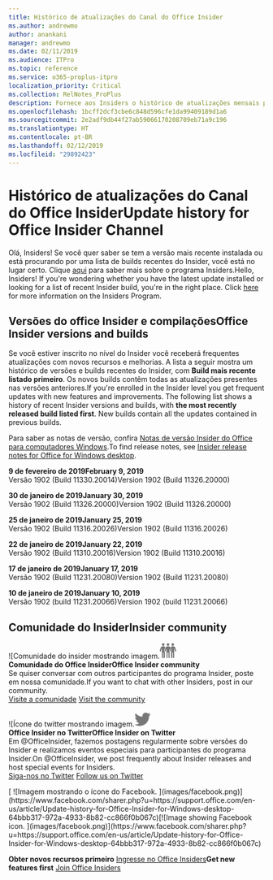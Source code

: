```yaml
---
title: Histórico de atualizações do Canal do Office Insider
ms.author: andrewmo
author: anankani
manager: andrewmo
ms.date: 02/11/2019
ms.audience: ITPro
ms.topic: reference
ms.service: o365-proplus-itpro
localization_priority: Critical
ms.collection: RelNotes_ProPlus
description: Fornece aos Insiders o histórico de atualizações mensais para os lançamentos do Canal Mensal Insider – Modo Rápido para a área de trabalho do Windows
ms.openlocfilehash: 1bcff2dcf3cbe6c848d596cfe1da99409189d1a6
ms.sourcegitcommit: 2e2adf9db44f27ab59066170208709eb71a9c196
ms.translationtype: HT
ms.contentlocale: pt-BR
ms.lasthandoff: 02/12/2019
ms.locfileid: "29892423"
---
```

# <a name="update-history-for-office-insider-channel"></a><span data-ttu-id="d1443-103">Histórico de atualizações do Canal do Office Insider</span><span class="sxs-lookup"><span data-stu-id="d1443-103">Update history for Office Insider Channel</span></span>

<span data-ttu-id="d1443-p101">Olá, Insiders! Se você quer saber se tem a versão mais recente instalada ou está procurando por uma lista de builds recentes do Insider, você está no lugar certo.                                                                  Clique [aqui](https://insider.office.com/) para saber mais sobre o programa Insiders.</span><span class="sxs-lookup"><span data-stu-id="d1443-p101">Hello, Insiders! If you're wondering whether you have the latest update installed or looking for a list of recent Insider build, you're in the right place. Click [here](https://insider.office.com/) for more information on the Insiders Program.</span></span>

## <a name="office-insider-versions-and-builds"></a><span data-ttu-id="d1443-107">Versões do office Insider e compilações</span><span class="sxs-lookup"><span data-stu-id="d1443-107">Office Insider versions and builds</span></span>

<span data-ttu-id="d1443-p102">Se você estiver inscrito no nível do Insider você receberá frequentes atualizações com novos recursos e melhorias. A lista a seguir mostra um histórico de versões e builds recentes do Insider, com **Build mais recente listado primeiro**. Os novos builds contêm todas as atualizações presentes nas versões anteriores.</span><span class="sxs-lookup"><span data-stu-id="d1443-p102">If you're enrolled in the Insider level you get frequent updates with new features and improvements. The following list shows a history of recent Insider versions and builds, with **the most recently released build listed first**. New builds contain all the updates contained in previous builds.</span></span> 

<span data-ttu-id="d1443-111">Para saber as notas de versão, confira [Notas de versão Insider do Office para computadores Windows](https://support.office.com/pt-BR/article/insider-release-notes-for-office-for-windows-desktop-523b3d33-8f46-4c79-b427-fdcf40c0b433).</span><span class="sxs-lookup"><span data-stu-id="d1443-111">To find release notes, see [Insider release notes for Office for Windows desktop](https://support.office.com/pt-BR/article/insider-release-notes-for-office-for-windows-desktop-523b3d33-8f46-4c79-b427-fdcf40c0b433).</span></span>

<span data-ttu-id="d1443-112">**9 de fevereiro de 2019**</span><span class="sxs-lookup"><span data-stu-id="d1443-112">**February 9, 2019**</span></span><br/> <span data-ttu-id="d1443-113">Versão 1902 (Build 11330.20014)</span><span class="sxs-lookup"><span data-stu-id="d1443-113">Version 1902 (Build 11326.20000)</span></span><br/> 

<span data-ttu-id="d1443-114">**30 de janeiro de 2019**</span><span class="sxs-lookup"><span data-stu-id="d1443-114">**January 30, 2019**</span></span><br/> <span data-ttu-id="d1443-115">Versão 1902 (Build 11326.20000)</span><span class="sxs-lookup"><span data-stu-id="d1443-115">Version 1902 (Build 11326.20000)</span></span><br/> 

<span data-ttu-id="d1443-116">**25 de janeiro de 2019**</span><span class="sxs-lookup"><span data-stu-id="d1443-116">**January 25, 2019**</span></span><br/> <span data-ttu-id="d1443-117">Versão 1902 (Build 11316.20026)</span><span class="sxs-lookup"><span data-stu-id="d1443-117">Version 1902 (Build 11316.20026)</span></span><br/> 

<span data-ttu-id="d1443-118">**22 de janeiro de 2019**</span><span class="sxs-lookup"><span data-stu-id="d1443-118">**January 22, 2019**</span></span><br/> <span data-ttu-id="d1443-119">Versão 1902 (Build 11310.20016)</span><span class="sxs-lookup"><span data-stu-id="d1443-119">Version 1902 (Build 11310.20016)</span></span><br/> 

<span data-ttu-id="d1443-120">**17 de janeiro de 2019**</span><span class="sxs-lookup"><span data-stu-id="d1443-120">**January 17, 2019**</span></span><br/> <span data-ttu-id="d1443-121">Versão 1902 (Build 11231.20080)</span><span class="sxs-lookup"><span data-stu-id="d1443-121">Version 1902 (Build 11231.20080)</span></span><br/>

<span data-ttu-id="d1443-122">**10 de janeiro de 2019**</span><span class="sxs-lookup"><span data-stu-id="d1443-122">**January 10, 2019**</span></span><br/> <span data-ttu-id="d1443-123">Versão 1902 (build 11231.20066)</span><span class="sxs-lookup"><span data-stu-id="d1443-123">Version 1902 (build 11231.20066)</span></span><br/> 


## <a name="insider-community"></a><span data-ttu-id="d1443-124">Comunidade do Insider</span><span class="sxs-lookup"><span data-stu-id="d1443-124">Insider community</span></span>

<span data-ttu-id="d1443-125">![Comunidade do insider mostrando imagem.</span><span class="sxs-lookup"><span data-stu-id="d1443-125">![Image showing insider community.</span></span> ](images/insidercommunity.png) <br/>
<span data-ttu-id="d1443-126">**Comunidade do Office Insider**</span><span class="sxs-lookup"><span data-stu-id="d1443-126">**Office Insider community**</span></span><br/> <span data-ttu-id="d1443-127">Se quiser conversar com outros participantes do programa Insider, poste em nossa comunidade.</span><span class="sxs-lookup"><span data-stu-id="d1443-127">If you want to chat with other Insiders, post in our community.</span></span><br/><span data-ttu-id="d1443-128"> 
[Visite a comunidade](https://go.microsoft.com/fwlink/?linkid=843493)</span><span class="sxs-lookup"><span data-stu-id="d1443-128"> 
[Visit the community](https://go.microsoft.com/fwlink/?linkid=843493)</span></span><br/> 

<span data-ttu-id="d1443-129">![Ícone do twitter mostrando imagem.</span><span class="sxs-lookup"><span data-stu-id="d1443-129">![Image showing twitter icon.</span></span> ](images/twitter.png)<br/>
<span data-ttu-id="d1443-130">**Office Insider no Twitter**</span><span class="sxs-lookup"><span data-stu-id="d1443-130">**Office Insider on Twitter**</span></span><br/> <span data-ttu-id="d1443-131">Em @OfficeInsider, fazemos postagens regularmente sobre versões do Insider e realizamos eventos especiais para participantes do programa Insider.</span><span class="sxs-lookup"><span data-stu-id="d1443-131">On @OfficeInsider, we post frequently about Insider releases and host special events for Insiders.</span></span><br/><span data-ttu-id="d1443-132"> 
[Siga-nos no Twitter](https://go.microsoft.com/fwlink/?linkid=717717)</span><span class="sxs-lookup"><span data-stu-id="d1443-132"> 
[Follow us on Twitter](https://go.microsoft.com/fwlink/?linkid=717717)</span></span><br/> 

<span data-ttu-id="d1443-133">
  [
  ![Imagem mostrando o ícone do Facebook. ](images/facebook.png)](https://www.facebook.com/sharer.php?u=https://support.office.com/en-us/article/Update-history-for-Office-Insider-for-Windows-desktop-64bbb317-972a-4933-8b82-cc866f0b067c)</span><span class="sxs-lookup"><span data-stu-id="d1443-133">[![Image showing Facebook icon. ](images/facebook.png)](https://www.facebook.com/sharer.php?u=https://support.office.com/en-us/article/Update-history-for-Office-Insider-for-Windows-desktop-64bbb317-972a-4933-8b82-cc866f0b067c)</span></span>


<span data-ttu-id="d1443-134">**Obter novos recursos primeiro**
[Ingresse no Office Insiders](https://insider.office.com/)</span><span class="sxs-lookup"><span data-stu-id="d1443-134">**Get new features first**
[Join Office Insiders](https://insider.office.com/)</span></span>